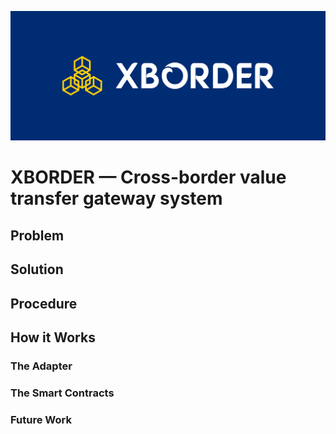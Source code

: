 ![alt text](https://github.com/hamza3256/xborder/blob/master/client/public/cover.png?raw=true=350*144)

# XBORDER — Cross-border value transfer gateway system

## Problem


## Solution


## Procedure


## How it Works


### The Adapter


### The Smart Contracts


### Future Work


